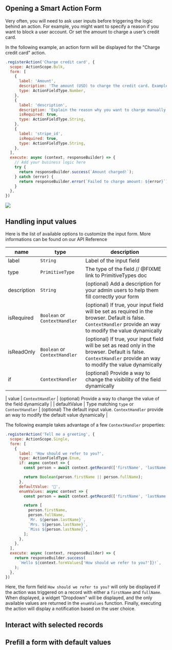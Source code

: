 ## Opening a Smart Action Form

Very often, you will need to ask user inputs before triggering the logic behind an action.
For example, you might want to specify a reason if you want to block a user account. Or set the amount to charge a user’s credit card.

In the following example, an action form will be displayed for the "Charge credit card" action.

```javascript
.registerAction('Charge credit card', {
  scope: ActionScope.Bulk,
  form: [
    {
      label: 'Amount',
      description: 'The amount (USD) to charge the credit card. Example: 42.50',
      type: ActionFieldType.Number,
    },
    {
      label: 'description',
      description: 'Explain the reason why you want to charge manually the customer here',
      isRequired: true,
      type: ActionFieldType.String,
    },
    {
      label: 'stripe_id',
      isRequired: true,
      type: ActionFieldType.String,
    },
  ],
  execute: async (context, responseBuilder) => {
    // Add your business logic here
    try {
      return responseBuilder.success(`Amount charged!`);
    } catch (error) {
      return responseBuilder.error(`Failed to charge amount: ${error}`);
    }
  },
})
```

![](../assets/actions/actions-forms-charge-cc.png)

## Handling input values

Here is the list of available options to customize the input form. More informations can be found on our API Reference

| name        | type                          | description                                                                                                                                                     |
| ----------- | ----------------------------- | --------------------------------------------------------------------------------------------------------------------------------------------------------------- |
| label       | `String`                      | Label of the input field                                                                                                                                        |
| type        | `PrimitiveType`               | The type of the field // @FIXME link to PrimitiveTypes doc                                                                                                      |
| description | `String`                      | (optional) Add a description for your admin users to help them fill correctly your form                                                                         |
| isRequired  | `Boolean` or `ContextHandler` | (optional) If true, your input field will be set as required in the browser. Default is false. `ContextHandler` provide an way to modify the value dynamically  |
| isReadOnly  | `Boolean` or `ContextHandler` | (optional) If true, your input field will be set as read only in the browser. Default is false. `ContextHandler` provide an way to modify the value dynamically |
| if          | `ContextHandler`              | (optional) Provide a way to change the visibility of the field dynamically                                                                                      |

| value | `ContextHandler` | (optional) Provide a way to change the value of the field dynamically |
| defaultValue | Type matching `type` or `ContextHandler` | (optional) The default input value. `ContextHandler` provide an way to modify the default value dynamically |

The following example takes advantage of a few `ContextHandler` properties:

```javascript
.registerAction('Tell me a greeting', {
  scope: ActionScope.Single,
  form: [
    {
      label: 'How should we refer to you?',
      type: ActionFieldType.Enum,
      if: async context => {
        const person = await context.getRecord(['firstName', 'lastName', 'fullName']);

        return Boolean(person.firstName || person.fullName);
      },
      defaultValue: '👋',
      enumValues: async context => {
        const person = await context.getRecord(['firstName', 'lastName', 'fullName']);

        return [
          person.firstName,
          person.fullName,
          `Mr. ${person.lastName}`,
          `Mrs. ${person.lastName}`,
          `Miss ${person.lastName}`,
        ];
      },
    },
  ],
  execute: async (context, responseBuilder) => {
    return responseBuilder.success(
      `Hello ${context.formValues['How should we refer to you?']}!`,
    );
  },
})

```

Here, the form field `How should we refer to you?` will only be displayed if the action was triggered on a record with either a `firstName` and `fullName`.
When displayed, a widget "Dropdown" will be displayed, and the only available values are returned in the `enumValues` function.
Finally, executing the action will display a notification based on the user choice.

## Interact with selected records

## Prefill a form with default values
